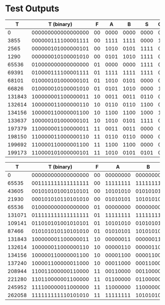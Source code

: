 # Test Outputs

| T        | T (binary)           | F    | A      | B      | S      | Co  |
| -------- | -------------------- | ---- | ------ | ------ | ------ | --- |
| $0$      | $000000000000000000$ | $00$ | $0000$ | $0000$ | $0000$ | $0$ |
| $3855$   | $000000111100001111$ | $00$ | $1111$ | $1111$ | $0000$ | $1$ |
| $2565$   | $000000101000000101$ | $00$ | $1010$ | $0101$ | $1111$ | $0$ |
| $1290$   | $000000010100001010$ | $00$ | $0101$ | $1010$ | $1111$ | $0$ |
| $65536$  | $010000000000000000$ | $01$ | $0000$ | $0000$ | $1111$ | $0$ |
| $69391$  | $010000111100001111$ | $01$ | $1111$ | $1111$ | $1111$ | $0$ |
| $68101$  | $010000101000000101$ | $01$ | $1010$ | $0101$ | $0000$ | $0$ |
| $66826$  | $010000010100001010$ | $01$ | $0101$ | $1010$ | $0000$ | $1$ |
| $131843$ | $100000001100000011$ | $10$ | $0011$ | $0011$ | $0110$ | $0$ |
| $132614$ | $100000011000000110$ | $10$ | $0110$ | $0110$ | $1100$ | $0$ |
| $134156$ | $100000110000001100$ | $10$ | $1100$ | $1100$ | $1000$ | $1$ |
| $133637$ | $100000101000000101$ | $10$ | $1010$ | $0101$ | $1111$ | $0$ |
| $197379$ | $110000001100000011$ | $11$ | $0011$ | $0011$ | $0000$ | $0$ |
| $198150$ | $110000011000000110$ | $11$ | $0110$ | $0110$ | $0000$ | $0$ |
| $199692$ | $110000110000001100$ | $11$ | $1100$ | $1100$ | $0000$ | $0$ |
| $199173$ | $110000101000000101$ | $11$ | $1010$ | $0101$ | $0101$ | $0$ |

| T        | T (binary)           | F    | A          | B          | S          | Co  |
| -------- | -------------------- | ---- | ---------- | ---------- | ---------- | --- |
| $0$      | $000000000000000000$ | $00$ | $00000000$ | $00000000$ | $00000000$ | $0$ |
| $65535$  | $001111111111111111$ | $00$ | $11111111$ | $11111111$ | $00000000$ | $1$ |
| $43605$  | $001010101001010101$ | $00$ | $10101010$ | $01010101$ | $11111111$ | $0$ |
| $21930$  | $000101010110101010$ | $00$ | $01010101$ | $10101010$ | $11111111$ | $0$ |
| $65536$  | $010000000000000000$ | $01$ | $00000000$ | $00000000$ | $11111111$ | $0$ |
| $131071$ | $011111111111111111$ | $01$ | $11111111$ | $11111111$ | $11111111$ | $0$ |
| $109141$ | $011010101001010101$ | $01$ | $10101010$ | $01010101$ | $00000000$ | $0$ |
| $87466$  | $010101010110101010$ | $01$ | $01010101$ | $10101010$ | $00000000$ | $1$ |
| $131843$ | $100000001100000011$ | $10$ | $00000011$ | $00000011$ | $00000110$ | $0$ |
| $132614$ | $100000011000000110$ | $10$ | $00000110$ | $00000110$ | $00001100$ | $0$ |
| $134156$ | $100000110000001100$ | $10$ | $00001100$ | $00001100$ | $00011000$ | $1$ |
| $137240$ | $100001100000011000$ | $10$ | $00011000$ | $00011000$ |            |     |
| $208944$ | $110011000000110000$ | $11$ | $00110000$ | $00110000$ |            |     |
| $221280$ | $110110000001100000$ | $11$ | $01100000$ | $01100000$ |            |     |
| $245952$ | $111100000011000000$ | $11$ | $11000000$ | $11000000$ |            |     |
| $262058$ | $111111111110101010$ | $11$ | $11111111$ | $10101010$ |            |     |

